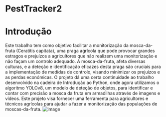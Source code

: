 # PestTracker2

# Introdução 
Este trabalho tem como objetivo facilitar a monitorização da mosca-da-fruta (Ceratitis capitata), uma praga agrícola que pode provocar grandes estragos e prejuízos a agricultores que não realizem uma monitorização e não façam um controlo adequado. A mosca-da-fruta, afeta diversas culturas, e a deteção e identificação eficazes desta praga são cruciais para a implementação de medidas de controlo, visando minimizar os prejuízos e as perdas económicas. 
O projeto dá uma certa continuidade ao trabalho desenvolvido na cadeira de Introdução ao Python, onde agora utilizamos o algoritmo YOLOv8, um modelo de deteção de objetos, para identificar e contar com precisão a mosca da fruta em armadilhas através de imagens e vídeos. Este projeto visa fornecer uma ferramenta para agricultores e técnicos agrícolas para ajudar a fazer a monitorização das populações de moscas-da-fruta.
![image](https://github.com/rrodrigues3/PestTracker2/assets/144910121/4e8e08dc-e8b8-4e11-bf2e-19fbff0f1beb)
